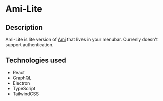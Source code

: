 # Ami-Lite

## Description

Ami-Lite is lite version of [Ami](https://github.com/zigamacele/ami) that lives in your menubar.
Currenly doesn't support authentication.

## Technologies used

- React
- GraphQL
- Electron
- TypeScript
- TailwindCSS
